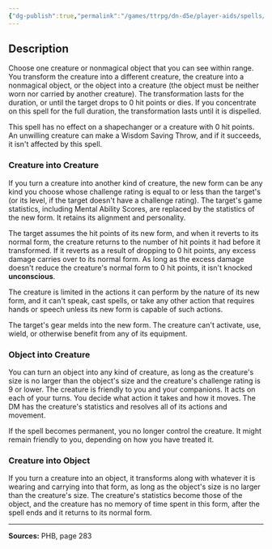 ```yaml
---
{"dg-publish":true,"permalink":"/games/ttrpg/dn-d5e/player-aids/spells/level-9/true-polymorph/","tags":["TTRPG/DND/5e","verbal","somatic","material","concentration","Spell"],"noteIcon":""}
---
```



## Description
Choose one creature or nonmagical object that you can see within range.
You transform the creature into a different creature, the creature into a nonmagical object, or the object into a creature (the object must be neither worn nor carried by another creature).
The transformation lasts for the duration, or until the target drops to 0 hit points or dies.
If you concentrate on this spell for the full duration, the transformation lasts until it is dispelled.

This spell has no effect on a shapechanger or a creature with 0 hit points.
An unwilling creature can make a Wisdom Saving Throw, and if it succeeds, it isn't affected by this spell.

### Creature into Creature
If you turn a creature into another kind of creature, the new form can be any kind you choose whose challenge rating is equal to or less than the target's (or its level, if the target doesn't have a challenge rating).
The target's game statistics, including Mental Ability Scores, are replaced by the statistics of the new form.
It retains its alignment and personality.

The target assumes the hit points of its new form, and when it reverts to its normal form, the creature returns to the number of hit points it had before it transformed.
If it reverts as a result of dropping to 0 hit points, any excess damage carries over to its normal form.
As long as the excess damage doesn't reduce the creature's normal form to 0 hit points, it isn't knocked **unconscious**.

The creature is limited in the actions it can perform by the nature of its new form, and it can't speak, cast spells, or take any other action that requires hands or speech unless its new form is capable of such actions.

The target's gear melds into the new form.
The creature can't activate, use, wield, or otherwise benefit from any of its equipment.

### Object into Creature
You can turn an object into any kind of creature, as long as the creature's size is no larger than the object's size and the creature's challenge rating is 9 or lower.
The creature is friendly to you and your companions.
It acts on each of your turns.
You decide what action it takes and how it moves.
The DM has the creature's statistics and resolves all of its actions and movement.

If the spell becomes permanent, you no longer control the creature.
It might remain friendly to you, depending on how you have treated it.

### Creature into Object
If you turn a creature into an object, it transforms along with whatever it is wearing and carrying into that form, as long as the object's size is no larger than the creature's size.
The creature's statistics become those of the object, and the creature has no memory of time spent in this form, after the spell ends and it returns to its normal form.

---

**Sources:** PHB, page 283
